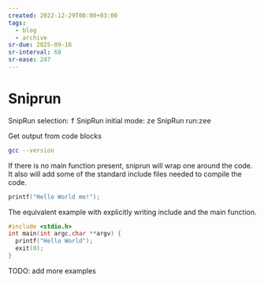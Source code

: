```yaml
---
created: 2022-12-29T00:00+03:00
tags:
  - blog
  - archive
sr-due: 2025-09-16
sr-interval: 68
sr-ease: 247
---
```


# Sniprun

SnipRun selection:<wbr class="f"> <kbd>f</kbd>
SnipRun initial mode:<wbr class="f"> <kbd><leader>ze</kbd>
SnipRun run:<wbr class="f"> <kbd><leader>zee</kbd>

Get output from code blocks

```bash
gcc --version
```

If there is no main function present, sniprun will wrap one around the code. It
also will add some of the standard include files needed to compile the code.

```c
printf("Hello World me!");
```

The equivalent example with explicitly writing include and the main function.

```c
#include <stdio.h>
int main(int argc,char **argv) {
  printf("Hello World");
  exit(0);
}
```
TODO: add more examples

